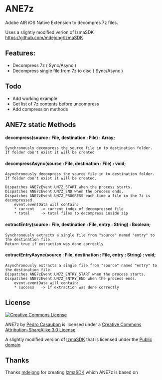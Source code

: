 # ANE7z

Adobe AIR iOS Native Extension to decompres 7z files.

Uses a slightly modified verion of lzmaSDK https://github.com/mdejong/lzmaSDK

## Features:

* Decompress 7z ( Sync/Async )
* Decompress single file from 7z to disc  ( Sync/Async ) 


## Todo
 * Add working example
 * Get list of 7z contents before uncompress
 * Add compression methods

## ANE7z static Methods

#### decompress(source : File, destination : File) : Array;

    Synchronously decompress the source file in to destination folder.
    If folder don't exist it will be created
    
#### decompressAsync(source : File, destination : File) : void;

    Asynchronously decompress the source file in to destination folder.
    If folder don't exist it will be created.
    
    Dispatches ANE7zEvent.UN7Z_START when the process starts.
    Dispatches ANE7zEvent.UN7Z_END when the process ends.
    Dispatches ANE7zEvent.UN7Z_PROGRESS each time a file in the 7z is decompressed.
        event.eventData will contain:
        * current   -> current index of decompressed file
        * total     -> total files to decompress inside zip   
   
    
#### extractEntry(source : File, destination : File, entry : String) : Boolean;

    Synchronously extracts a single file from "source" named "entry" to the destination file.
    Return true if extraction was done correctly
    
#### extractEntryAsync(source : File, destination : File, entry : String) : void;

    Asynchronously extracts a single file from "source" named "entry" to the destination file.
    Dispatches ANE7zEvent.UN7Z_ENTRY_START when the process starts.
    Dispatches ANE7zEvent.UN7Z_ENTRY_END when the process ends.
        event.eventData will contain:
        * success   -> if extraction was done correctly   
    
## License

<!-- Creative Commons License -->
<a rel="license" href="http://creativecommons.org/licenses/by-sa/3.0/"><img alt="Creative Commons License" border="0" src="http://i.creativecommons.org/l/by-sa/3.0/88x31.png" class="cc-button"/></a><div class="cc-info"><span xmlns:cc="http://creativecommons.org/ns#" xmlns:dc="http://purl.org/dc/elements/1.1/"><span id="work_title" property="dc:title">ANE7z</span> by <a rel="cc:attributionURL" property="cc:attributionName" href="http://www.xperiments.es">Pedro Casaubon</a> is licensed under a <a rel="license" href="http://creativecommons.org/licenses/by-sa/3.0/">Creative Commons Attribution-ShareAlike 3.0 License</a>. <span rel="dc:source" href="https://github.com/xperiments/ANEFileSyncInterface"/></span></div>

A slightly modified version of [lzmaSDK](https://github.com/mdejong/lzmaSDK) that is licensed under the [Public domain](https://github.com/samsoffes/ssziparchive/raw/master/LICENSE)
## Thanks

Thanks [mdejong](http://www.modejong.com/) for creating [lzmaSDK](https://github.com/mdejong/lzmaSDK) which ANE7z is based on
